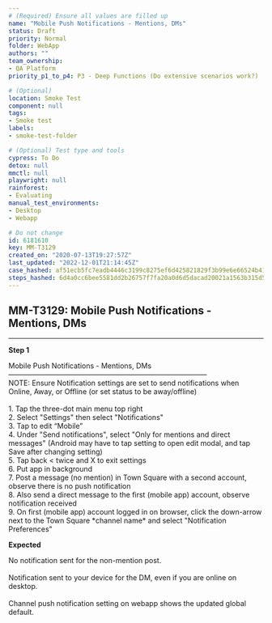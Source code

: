 ```yaml
---
# (Required) Ensure all values are filled up
name: "Mobile Push Notifications - Mentions, DMs"
status: Draft
priority: Normal
folder: WebApp
authors: ""
team_ownership: 
- QA Platform
priority_p1_to_p4: P3 - Deep Functions (Do extensive scenarios work?)

# (Optional)
location: Smoke Test
component: null
tags: 
- Smoke test
labels: 
- smoke-test-folder

# (Optional) Test type and tools
cypress: To Do
detox: null
mmctl: null
playwright: null
rainforest: 
- Evaluating
manual_test_environments: 
- Desktop
- Webapp

# Do not change
id: 6181610
key: MM-T3129
created_on: "2020-07-13T19:27:57Z"
last_updated: "2022-12-01T21:14:45Z"
case_hashed: af51ecb5fc7eadb4446c3199c8275ef6d425821829f3b99e6e66524b41082e377327e93e317a18494ec0bbff8dc4d326
steps_hashed: 6d4a0cc6bee5581dd2b26757f7fa20a0d6d5dacad20021a1563b315d56cf8eead8268e248fe4be8b4052aab3effe11e9
---
```


<!-- (Auto-generated) Based on frontmatter's "key" and "name" -->

## MM-T3129: Mobile Push Notifications - Mentions, DMs

---

**Step 1**

Mobile Push Notifications - Mentions, DMs\
————————————————————————————\
NOTE: Ensure Notification settings are set to send notifications when Online, Away, or Offline (or set status to be away/offline)\
\
1\. Tap the three-dot main menu top right\
2\. Select "Settings" then select "Notifications"\
3\. Tap to edit “Mobile”\
4\. Under "Send notifications", select "Only for mentions and direct messages" (Android may have to tap setting to open edit modal, and tap Save after changing setting)\
5\. Tap back < twice and X to exit settings\
6\. Put app in background\
7\. Post a message (no mention) in Town Square with a second account, observe there is no push notification\
8\. Also send a direct message to the first (mobile app) account, observe notification received\
9\. On first (mobile app) account logged in on browser, click the down-arrow next to the Town Square \*channel name\* and select "Notification Preferences"

**Expected**

No notification sent for the non-mention post.\
\
Notification sent to your device for the DM, even if you are online on desktop.\
\
Channel push notification setting on webapp shows the updated global default.
